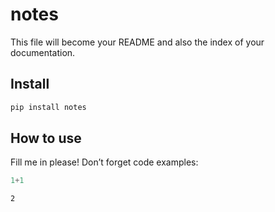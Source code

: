 notes
================

<!-- WARNING: THIS FILE WAS AUTOGENERATED! DO NOT EDIT! -->

This file will become your README and also the index of your
documentation.

## Install

``` sh
pip install notes
```

## How to use

Fill me in please! Don’t forget code examples:

``` python
1+1
```

    2
